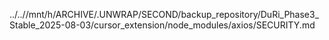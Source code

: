 ../..//mnt/h/ARCHIVE/.UNWRAP/SECOND/backup_repository/DuRi_Phase3_Stable_2025-08-03/cursor_extension/node_modules/axios/SECURITY.md